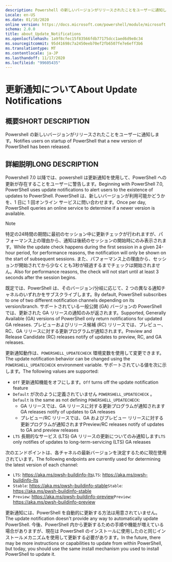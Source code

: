 ```yaml
---
description: Powershell の新しいバージョンがリリースされたことをユーザーに通知します。
Locale: en-US
ms.date: 01/10/2020
online version: https://docs.microsoft.com/powershell/module/microsoft.powershell.core/about/about_update_notifications?view=powershell-7.2&WT.mc_id=ps-gethelp
schema: 2.0.0
title: about_Update_Notifications
ms.openlocfilehash: 1a9f8cfec15f83566fdb77175dcc1aed6d9e8c34
ms.sourcegitcommit: 95d41698c7a2450eeb70ef2fb6507fe7e6eff3b6
ms.translationtype: MT
ms.contentlocale: ja-JP
ms.lasthandoff: 11/17/2020
ms.locfileid: "99605435"
---
```

# <a name="about-update-notifications"></a><span data-ttu-id="3ded5-103">更新通知について</span><span class="sxs-lookup"><span data-stu-id="3ded5-103">About Update Notifications</span></span>

## <a name="short-description"></a><span data-ttu-id="3ded5-104">概要</span><span class="sxs-lookup"><span data-stu-id="3ded5-104">SHORT DESCRIPTION</span></span>

<span data-ttu-id="3ded5-105">Powershell の新しいバージョンがリリースされたことをユーザーに通知します。</span><span class="sxs-lookup"><span data-stu-id="3ded5-105">Notifies users on startup of PowerShell that a new version of PowerShell has been released.</span></span>

## <a name="long-description"></a><span data-ttu-id="3ded5-106">詳細説明</span><span class="sxs-lookup"><span data-stu-id="3ded5-106">LONG DESCRIPTION</span></span>

<span data-ttu-id="3ded5-107">Powershell 7.0 以降では、powershell は更新通知を使用して、PowerShell への更新が存在することをユーザーに警告します。</span><span class="sxs-lookup"><span data-stu-id="3ded5-107">Beginning with PowerShell 7.0, PowerShell uses update notifications to alert users to the existence of updates to PowerShell.</span></span> <span data-ttu-id="3ded5-108">PowerShell は、新しいバージョンが利用可能かどうかを、1 日に 1 回オンライン サービスに問い合わせます。</span><span class="sxs-lookup"><span data-stu-id="3ded5-108">Once per day, PowerShell queries an online service to determine if a newer version is available.</span></span>

> [!NOTE]
> <span data-ttu-id="3ded5-109">特定の24時間の期間に最初のセッション中に更新チェックが行われますが、パフォーマンス上の理由から、通知は後続のセッションの開始時にのみ表示されます。</span><span class="sxs-lookup"><span data-stu-id="3ded5-109">While the update check happens during the first session in a given 24-hour period, for performance reasons, the notification will only be shown on the start of subsequent sessions.</span></span> <span data-ttu-id="3ded5-110">また、パフォーマンス上の理由から、セッションが開始されてから少なくとも3秒が経過するまでチェックは開始されません。</span><span class="sxs-lookup"><span data-stu-id="3ded5-110">Also for performance reasons, the check will not start until at least 3 seconds after the session begins.</span></span>

<span data-ttu-id="3ded5-111">既定では、PowerShell は、そのバージョン/分岐に応じて、2 つの異なる通知チャネルのいずれかをサブスクライブします。</span><span class="sxs-lookup"><span data-stu-id="3ded5-111">By default, PowerShell subscribes to one of two different notification channels depending on its version/branch.</span></span> <span data-ttu-id="3ded5-112">サポートされている一般公開 (GA) バージョンの PowerShell では、更新された GA リリースの通知のみが返されます。</span><span class="sxs-lookup"><span data-stu-id="3ded5-112">Supported, Generally Available (GA) versions of PowerShell only return notifications for updated GA releases.</span></span> <span data-ttu-id="3ded5-113">プレビューおよびリリース候補 (RC) リリースでは、プレビュー、RC、GA リリースに対する更新プログラムが通知されます。</span><span class="sxs-lookup"><span data-stu-id="3ded5-113">Preview and Release Candidate (RC) releases notify of updates to preview, RC, and GA releases.</span></span>

<span data-ttu-id="3ded5-114">更新通知動作は、`POWERSHELL_UPDATECHECK` 環境変数を使用して変更できます。</span><span class="sxs-lookup"><span data-stu-id="3ded5-114">The update notification behavior can be changed using the `POWERSHELL_UPDATECHECK` environment variable.</span></span> <span data-ttu-id="3ded5-115">サポートされている値を次に示します。</span><span class="sxs-lookup"><span data-stu-id="3ded5-115">The following values are supported:</span></span>

- <span data-ttu-id="3ded5-116">`Off` 更新通知機能をオフにします。</span><span class="sxs-lookup"><span data-stu-id="3ded5-116">`Off` turns off the update notification feature</span></span>
- <span data-ttu-id="3ded5-117">`Default` が次のように定義されていません `POWERSHELL_UPDATECHECK` 。</span><span class="sxs-lookup"><span data-stu-id="3ded5-117">`Default` is the same as not defining `POWERSHELL_UPDATECHECK`:</span></span>
  - <span data-ttu-id="3ded5-118">GA リリースでは、GA リリースに対する更新プログラムが通知されます</span><span class="sxs-lookup"><span data-stu-id="3ded5-118">GA releases notify of updates to GA releases</span></span>
  - <span data-ttu-id="3ded5-119">プレビュー/RC リリースでは、GA およびプレビュー リリースに対する更新プログラムが通知されます</span><span class="sxs-lookup"><span data-stu-id="3ded5-119">Preview/RC releases notify of updates to GA and preview releases</span></span>
- <span data-ttu-id="3ded5-120">`LTS` 長期的なサービス (LTS) GA リリースの更新についてのみ通知します</span><span class="sxs-lookup"><span data-stu-id="3ded5-120">`LTS` only notifies of updates to long-term-servicing (LTS) GA releases</span></span>

<span data-ttu-id="3ded5-121">次のエンドポイントは、各チャネルの最新バージョンを決定するために現在使用されています。</span><span class="sxs-lookup"><span data-stu-id="3ded5-121">The following endpoints are currently used for determining the latest version of each channel:</span></span>

- <span data-ttu-id="3ded5-122">`LTS`: https://aka.ms/pwsh-buildinfo-lts</span><span class="sxs-lookup"><span data-stu-id="3ded5-122">`LTS`: https://aka.ms/pwsh-buildinfo-lts</span></span>
- <span data-ttu-id="3ded5-123">`Stable`: https://aka.ms/pwsh-buildinfo-stable</span><span class="sxs-lookup"><span data-stu-id="3ded5-123">`Stable`: https://aka.ms/pwsh-buildinfo-stable</span></span>
- <span data-ttu-id="3ded5-124">`Preview`: https://aka.ms/pwsh-buildinfo-preview</span><span class="sxs-lookup"><span data-stu-id="3ded5-124">`Preview`: https://aka.ms/pwsh-buildinfo-preview</span></span>

<span data-ttu-id="3ded5-125">更新通知には、PowerShell を自動的に更新する方法は用意されていません。</span><span class="sxs-lookup"><span data-stu-id="3ded5-125">The update notification doesn't provide any way to automatically update PowerShell.</span></span> <span data-ttu-id="3ded5-126">今後、PowerShell 内から更新するための手順や機能が増えている場合がありますが、現在は PowerShell のインストールに使用したのと同じインストールメカニズムを使用して更新する必要があります。</span><span class="sxs-lookup"><span data-stu-id="3ded5-126">In the future, there may be more instructions or capabilities to update from within PowerShell, but today, you should use the same install mechanism you used to install PowerShell to update it.</span></span>

